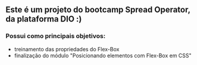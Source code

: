 ## Este é um projeto do bootcamp Spread Operator, da plataforma DIO :)
  ### Possui como principais objetivos:
  * treinamento das propriedades do Flex-Box
  * finalização do módulo "Posicionando elementos com Flex-Box em CSS"
  
